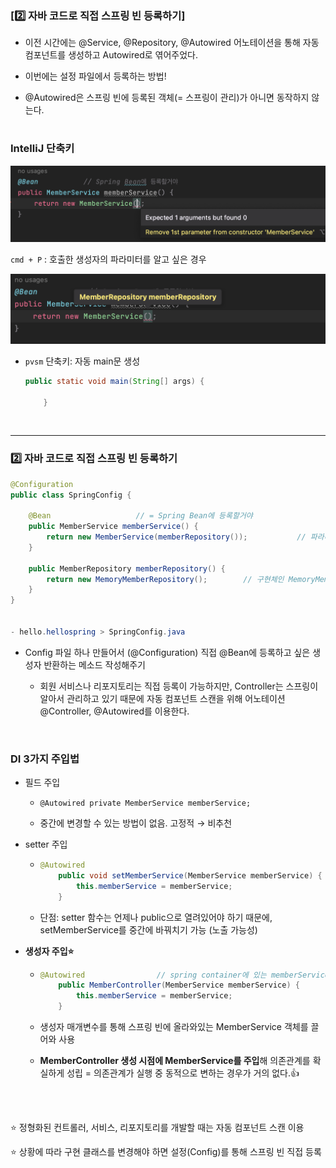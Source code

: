 ### [2️⃣ 자바 코드로 직접 스프링 빈 등록하기]

- 이전 시간에는 @Service, @Repository, @Autowired 어노테이션을 통해 자동 컴포넌트를 생성하고 Autowired로 엮어주었다.
  
- 이번에는 설정 파일에서 등록하는 방법!
  
- @Autowired은 스프링 빈에 등록된 객체(= 스프링이 관리)가 아니면 동작하지 않는다.
  

#

### IntelliJ 단축키

<img src='./img/04.13_img1.png'>

`cmd + P` : 호출한 생성자의 파라미터를 알고 싶은 경우

<img src='./img/04.13_img2.png'>

- `pvsm` 단축키: 자동 main문 생성
  
  ```java
  public static void main(String[] args) {
          
      }
  ```
  

<br>

---

### 2️⃣ 자바 코드로 직접 스프링 빈 등록하기

```java
@Configuration
public class SpringConfig {

    @Bean                   // = Spring Bean에 등록할거야
    public MemberService memberService() {
        return new MemberService(memberRepository());           // 파라미터 repository는 아래의 메소드를 호출하자
    }

    public MemberRepository memberRepository() {
        return new MemoryMemberRepository();        // 구현체인 MemoryMemberRepository를 리턴해야 함
    }
}


- hello.hellospring > SpringConfig.java
```

- Config 파일 하나 만들어서 (@Configuration) 직접 @Bean에 등록하고 싶은 생성자 반환하는 메소드 작성해주기
  
  - 회원 서비스나 리포지토리는 직접 등록이 가능하지만, Controller는 스프링이 알아서 관리하고 있기 때문에 자동 컴포넌트 스캔을 위해 어노테이션 @Controller, @Autowired를 이용한다.
    

<br>

### DI 3가지 주입법

- 필드 주입
  
  - `@Autowired private MemberService memberService;`
    
  - 중간에 변경할 수 있는 방법이 없음. 고정적 → 비추천
    
- setter 주입
  
  - ```java
    @Autowired
        public void setMemberService(MemberService memberService) {
            this.memberService = memberService;
        }
    ```
    
  - 단점: setter 함수는 언제나 public으로 열려있어야 하기 때문에, setMemberService를 중간에 바꿔치기 가능 (노출 가능성)
    
- **생성자 주입⭐️**
  
  - ```java
    @Autowired                // spring container에 있는 memberService와 연결시켜줌
        public MemberController(MemberService memberService) {          // DI 생성자 주입 방법
            this.memberService = memberService;
        }
    ```
    
  - 생성자 매개변수를 통해 스프링 빈에 올라와있는 MemberService 객체를 끌어와 사용
    
  - **MemberController 생성 시점에 MemberService를 주입**해 의존관계를 확실하게 성립 = 의존관계가 실행 중 동적으로 변하는 경우가 거의 없다.👍
    

<br><br>

⭐️ 정형화된 컨트롤러, 서비스, 리포지토리를 개발할 때는 자동 컴포넌트 스캔 이용<br>

⭐️ 상황에 따라 구현 클래스를 변경해야 하면 설정(Config)를 통해 스프링 빈 직접 등록